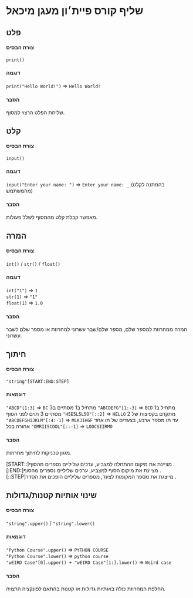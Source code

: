 # שליף קורס פיית׳ון מעגן מיכאל

## פלט
#### צורת הבסיס
`print()`
#### דוגמה
`print("Hello World!")` => `Hello World!`
#### הסבר
שליחת הפלט הרצוי למסוף.

## קלט
#### צורת הבסיס
`input()`
#### דוגמה
`input("Enter your name: ")` => `Enter your name: _` (בהמתנה לקלט מהמשתמש)
#### הסבר
מאפשר קבלת קלט מהמסוף לשלל פעולות.

## המרה
#### צורת הבסיס
`int()` / `str()` / `float()`
#### דוגמה
`int("1")` => `1`  
`str(1)` => `"1"`  
`float(1)` => `1.0`
#### הסבר
המרה ממחרוזת למספר שלם, מספר שלם/שבר עשרוני למחרוזת או מספר שלם לשבר עשרוני.

## חיתוך
#### צורת הבסיס
`"string"[START:END:STEP]`
#### דוגמאות
`"ABCD"[1:3]` => `BC`  מתחיל ב1 מסתיים ב3
`"ABCDEFG"[1:-3]` => `BCD`  מתחיל ב1 מסתיים 3 תוים לפני הסוף
`"H5E5L5L5O"[::2]` => `HELLO` מתקדם בקפיצות של 2 
`"ABCDEFGHIJKLM"[:4:-1]` => `MLKJIHGF`  עד תו מספר ארבע, בצעדים של תו אחד אחורה בכל 
`"OMRIISCOOL"[::-1]` => `LOOCSIIRMO`   
#### הסבר
מגוון טכניקות לחיתוך מחרוזות.  

&rlm;&lrm;[START::]&rlm; מציינת את מיקום ההתחלה למצביע, ערכים שליליים נספרים מהסוף.  
&rlm;&lrm;[:END:]&rlm; מציינת את מיקום הסוף למצביע, ערכים שליליים נספרים מהסוף.  
&rlm;&lrm;[::STEP]&rlm; מייצגת את מספר המקומות לצעד, מספרים שליליים הופכים את הסדר.

## שינוי אותיות קטנות/גדולות
#### צורת הבסיס
`"string".upper()` / `"string".lower()`
#### דוגמאות
`"Python Course".upper()` => `PYTHON COURSE`  
`"Python Course".lower()` => `python course`  
`"wEIRD Case"[0].upper() + "wEIRD Case"[1:].lower()` => `Weird case`  
#### הסבר
החלפת המחרוזת כולה באותיות גדולות או קטנות בהתאם לפונקציה הרצויה.
